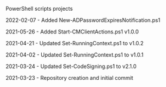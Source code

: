 PowerShell scripts projects

2022-02-07 - Added New-ADPasswordExpiresNotification.ps1

2021-05-26 - Added Start-CMClientActions.ps1 v1.0.0

2021-04-21 - Updated Set-RunningContext.ps1 to v1.0.2

2021-04-02 - Updated Set-RunningContext.ps1 to v1.0.1

2021-03-24 - Updated Set-CodeSigning.ps1 to v2.1.0

2021-03-23 - Repository creation and initial commit
